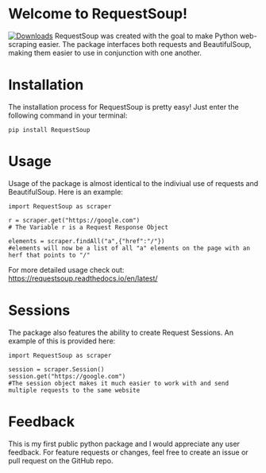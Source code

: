 # Welcome to RequestSoup!
[![Downloads](https://pepy.tech/badge/requestsoup)](https://pepy.tech/project/requestsoup)
RequestSoup was created with the goal to make Python web-scraping easier. The package interfaces both requests and BeautifulSoup, making them easier to use in conjunction with one another.

# Installation
The installation process for RequestSoup is pretty easy! Just enter the following command in your terminal:

`pip install RequestSoup`

# Usage
Usage of the package is almost identical to the indiviual use of requests and BeautifulSoup. Here is an example:

    import RequestSoup as scraper

    r = scraper.get("https://google.com")
    # The Variable r is a Request Response Object

	elements = scraper.findAll("a",{"href":"/"})
	#elements will now be a list of all "a" elements on the page with an herf that points to "/"
For more detailed usage check out: https://requestsoup.readthedocs.io/en/latest/

# Sessions
The package also features the ability to create Request Sessions. An example of this is provided here:

    import RequestSoup as scraper

	session = scraper.Session()
	session.get("https://google.com")
	#The session object makes it much easier to work with and send multiple requests to the same website
# Feedback
This is my first public python package and I would appreciate any user feedback. For feature requests or changes, feel free to create an issue or pull request on the GitHub repo. 
